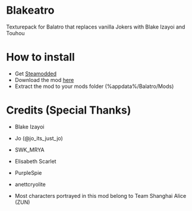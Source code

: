 # Blakeatro
Texturepack for Balatro that replaces vanilla Jokers with Blake Izayoi and Touhou

# How to install
- Get [Steamodded](https://github.com/Steamopollys/Steamodded)
- Download the mod [here](https://github.com/RayitoMSF/Blakeatro/releases)
- Extract the mod to your mods folder (%appdata%/Balatro/Mods)

# Credits (Special Thanks)
- Blake Izayoi
- Jo (@jo_its_just_jo)
- SWK_MRYA
- Elisabeth Scarlet
- PurpleSpie
- anettcryolite

- Most characters portrayed in this mod belong to Team Shanghai Alice (ZUN)
